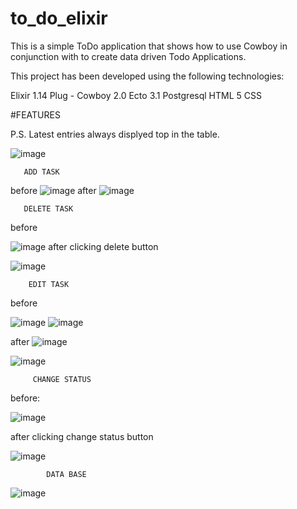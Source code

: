 # to_do_elixir
This is a simple ToDo application that shows how to use Cowboy in conjunction with to create data driven Todo Applications.

This project has been developed using the following technologies:

Elixir 1.14
Plug - Cowboy 2.0
Ecto 3.1
Postgresql
HTML 5
CSS

#FEATURES

P.S. Latest entries always displyed top in the table.

![image](https://user-images.githubusercontent.com/111751471/207793680-47bbe43d-005a-4fc2-976d-f5ddcda71b22.png)
                                               
       ADD TASK
before
![image](https://user-images.githubusercontent.com/111751471/207794315-323b99fe-e235-4a12-b617-7865716a6203.png)
after
![image](https://user-images.githubusercontent.com/111751471/207794631-252046dc-b8b5-4727-bb7a-807a0bacc365.png)
                                             
       DELETE TASK 
before

![image](https://user-images.githubusercontent.com/111751471/207794757-b650df7a-e51f-4664-b33a-c5a625b2dc8b.png)
after clicking delete button

![image](https://user-images.githubusercontent.com/111751471/207795025-8bfd6f60-c8ee-41ae-ae6a-7810ef7eebd5.png)
                                              
        EDIT TASK
                                             
before

![image](https://user-images.githubusercontent.com/111751471/207814757-9deb03aa-398f-4f79-9d36-31edf71bab03.png)
![image](https://user-images.githubusercontent.com/111751471/207802449-6b075ba6-ab71-48be-806d-f8128de5e5a4.png)


after 
![image](https://user-images.githubusercontent.com/111751471/207814543-211a4cc4-2b24-4dc0-8273-d1c350c507d8.png)

![image](https://user-images.githubusercontent.com/111751471/207795738-22440602-62d3-4da1-9cfb-20c094c36eb9.png)

         CHANGE STATUS
before:

![image](https://user-images.githubusercontent.com/111751471/207798208-9fffdb2d-1c9a-41c4-8c76-f44e6505d6f7.png)

after clicking change status button

![image](https://user-images.githubusercontent.com/111751471/207798462-d84e20be-9254-441c-ac24-b91dbe892a48.png)

                                             
            DATA BASE
![image](https://user-images.githubusercontent.com/111751471/207797609-4f56b3f1-8020-446e-bc43-158999d521df.png)


